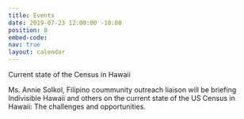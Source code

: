 ```yaml
---
title: Events
date: 2019-07-23 12:00:00 -10:00
position: 8
embed-code: 
nav: true
layout: calendar
---
```


Current state of the Census in Hawaii

Ms. Annie Solkol, Filipino coummunity outreach liaison will be briefing Indivisible Hawaii and others on the current state of the US Census in Hawaii: The challenges and opportunities.